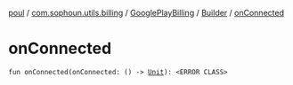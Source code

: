 [poul](../../../index.md) / [com.sophoun.utils.billing](../../index.md) / [GooglePlayBilling](../index.md) / [Builder](index.md) / [onConnected](./on-connected.md)

# onConnected

`fun onConnected(onConnected: () -> `[`Unit`](https://kotlinlang.org/api/latest/jvm/stdlib/kotlin/-unit/index.html)`): <ERROR CLASS>`